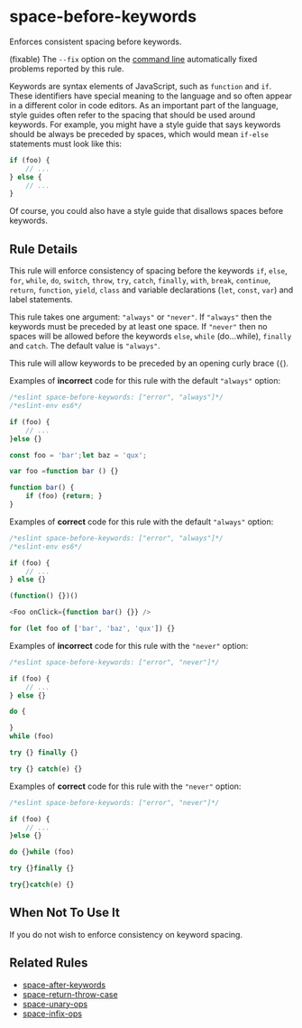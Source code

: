 # space-before-keywords

Enforces consistent spacing before keywords.

(fixable) The `--fix` option on the [command line](../user-guide/command-line-interface#--fix) automatically fixed problems reported by this rule.

Keywords are syntax elements of JavaScript, such as `function` and `if`. These identifiers have special meaning to the language and so often appear in a different color in code editors. As an important part of the language, style guides often refer to the spacing that should be used around keywords. For example, you might have a style guide that says keywords should be always be preceded by spaces, which would mean `if-else` statements must look like this:

```js
if (foo) {
    // ...
} else {
    // ...
}
```

Of course, you could also have a style guide that disallows spaces before keywords.

## Rule Details

This rule will enforce consistency of spacing before the keywords `if`, `else`, `for`,
`while`, `do`, `switch`, `throw`, `try`, `catch`, `finally`, `with`, `break`, `continue`,
`return`, `function`, `yield`, `class` and variable declarations (`let`, `const`, `var`)
and label statements.

This rule takes one argument: `"always"` or `"never"`. If `"always"` then the keywords
must be preceded by at least one space. If `"never"` then no spaces will be allowed before
the keywords `else`, `while` (do...while), `finally` and `catch`. The default value is `"always"`.

This rule will allow keywords to be preceded by an opening curly brace (`{`).

Examples of **incorrect** code for this rule with the default `"always"` option:

```js
/*eslint space-before-keywords: ["error", "always"]*/
/*eslint-env es6*/

if (foo) {
    // ...
}else {}

const foo = 'bar';let baz = 'qux';

var foo =function bar () {}

function bar() {
    if (foo) {return; }
}
```

Examples of **correct** code for this rule with the default `"always"` option:

```js
/*eslint space-before-keywords: ["error", "always"]*/
/*eslint-env es6*/

if (foo) {
    // ...
} else {}

(function() {})()

<Foo onClick={function bar() {}} />

for (let foo of ['bar', 'baz', 'qux']) {}
```

Examples of **incorrect** code for this rule with the `"never"` option:

```js
/*eslint space-before-keywords: ["error", "never"]*/

if (foo) {
    // ...
} else {}

do {

}
while (foo)

try {} finally {}

try {} catch(e) {}
```

Examples of **correct** code for this rule with the `"never"` option:

```js
/*eslint space-before-keywords: ["error", "never"]*/

if (foo) {
    // ...
}else {}

do {}while (foo)

try {}finally {}

try{}catch(e) {}
```

## When Not To Use It

If you do not wish to enforce consistency on keyword spacing.

## Related Rules

* [space-after-keywords](space-after-keywords.md)
* [space-return-throw-case](space-return-throw-case.md)
* [space-unary-ops](space-unary-ops.md)
* [space-infix-ops](space-infix-ops.md)
